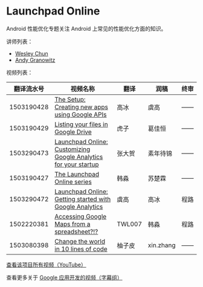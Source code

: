 # Launchpad Online

Android 性能优化专题关注 Android 上常见的性能优化方面的知识。

讲师列表：

*   [Wesley Chun](https://plus.google.com/+WesleyChun)
*   [Andy Granowitz](https://plus.google.com/+AndyGranowitz)
 
视频列表：

| 翻译流水号 | 视频名称 | 翻译 | 润稿 | 终审 |
| -- | -- | -- | -- | -- |
| 1503190428 | [The Setup: Creating new apps using Google APIs](http://pub.gfansub.com/GoogleApps/072-Launchpad-Online/1503190428-the-setup-creating-new-apps-using-google-apis.html)  | 高冰 | 虞高 | —— |
| 1503190429 | [Listing your files in Google Drive](http://pub.gfansub.com/GoogleApps/072-Launchpad-Online/1503190429-listing-your-files-in-google-drive.html)  | 虎子 | 葛佳恒 | —— |
| 1503290473 | [Launchpad Online: Customizing Google Analytics for your startup](http://pub.gfansub.com/GoogleApps/072-Launchpad-Online/1503290473-customizing-google-analytics-for-your-startup.html)  | 张大贺 | 素年待锦 | —— |
| 1503190427 | [The Launchpad Online series](http://pub.gfansub.com/GoogleApps/072-Launchpad-Online/1503190427-the-launchpad-online-series.html)  | 韩淼 | 苏楚霖 | —— |
| 1503290472 | [Launchpad Online: Getting started with Google Analytics](/http://pub.gfansub.com/GoogleApps/072-Launchpad-Online/1503290472-getting-started-with-google-analytics.html)  | 虞高 | 高冰 | 程路 |
| 1502220381 | [Accessing Google Maps from a spreadsheet?!?](http://pub.gfansub.com/GoogleApps/072-Launchpad-Online/1502220381-accessing-google-maps-from-a-spreadsheet.html)  | TWL007 | 韩淼 | 程路 |
| 1503080398 | [Change the world in 10 lines of code](http://pub.gfansub.com/GoogleApps/072-Launchpad-Online/1503080398-change-the-world-in-10-lines-of-code.html)  | 柚子皮 | xin.zhang | —— |


[查看该项目所有视频（YouTube）](https://www.youtube.com/playlist?list=PLOU2XLYxmsILOIxBRPPhgYbuSslr50KVq)

查看更多关于 [Google 应用开发的视频（字幕组）](http://pub.gfansub.com/GoogleApps/index.html)


